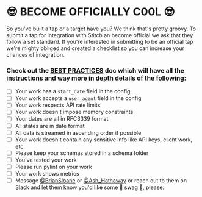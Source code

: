 # 😎 BECOME OFFICIALLY C00L 😎

So you've built a tap or a target have you? We think that's pretty groovy. To submit a tap for integration with Stitch an become official we ask that they follow a set standard. If you're interested in submitting to be an official tap we're mighty obliged and created a checklist so you can increase your chances of integration. 

### Check out the [BEST PRACTICES](06_BEST_PRACTICES.md) doc which will have all the instructions and way more in depth details of the following:
- [ ] Your work has a `start_date` field in the config
- [ ] Your work accepts a `user_agent` field in the config
- [ ] Your work respects API rate limits
- [ ] Your work doesn't impose memory constraints
- [ ] Your dates are all in RFC3339 format
- [ ] All states are in date format
- [ ] All data is streamed in ascending order if possible
- [ ] Your work doesn't contain any sensitive info like API keys, client work, etc.
- [ ] Please keep your schemas stored in a schema folder
- [ ] You've tested your work
- [ ] Please run pylint on your work
- [ ] Your work shows metrics 
- [ ] Message [@BrianSloane](mailto:brian@stitchdata.com) or [@Ash_Hathaway](mailto:ashley@stitchdata.com) or reach out to them on [Slack](https://singer-slackin.herokuapp.com/) and let them know you'd like some 🎁 swag 🎁, please.

